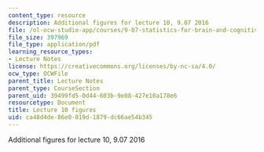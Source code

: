 ```yaml
---
content_type: resource
description: Additional figures for lecture 10, 9.07 2016
file: /ol-ocw-studio-app/courses/9-07-statistics-for-brain-and-cognitive-science-fall-2016/ca48d4de86e0019d1879dc66ae54b345_MIT9_07F16_lec10_Figures.pdf
file_size: 397969
file_type: application/pdf
learning_resource_types:
- Lecture Notes
license: https://creativecommons.org/licenses/by-nc-sa/4.0/
ocw_type: OCWFile
parent_title: Lecture Notes
parent_type: CourseSection
parent_uid: 39499fd5-0d44-603b-9e08-427e10a178e6
resourcetype: Document
title: Lecture 10 figures
uid: ca48d4de-86e0-019d-1879-dc66ae54b345
---
```

Additional figures for lecture 10, 9.07 2016